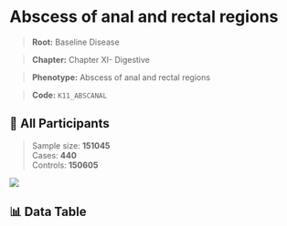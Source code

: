 # Abscess of anal and rectal regions

> **Root:** Baseline Disease  

> **Chapter:** Chapter XI- Digestive  

> **Phenotype:** Abscess of anal and rectal regions  

> **Code:** `K11_ABSCANAL`

## 🧪 All Participants  
> Sample size: **151045**  
> Cases: **440**  
> Controls: **150605**
<img src="/Sensitive/Figures/ALL/Incidence/K11_ABSCANAL.png"/>

## 📊 Data Table
<CsvTableMRF src="/Sensitive/Data/ALL/Incidence/COX_K11_ABSCANAL.csv"/>

